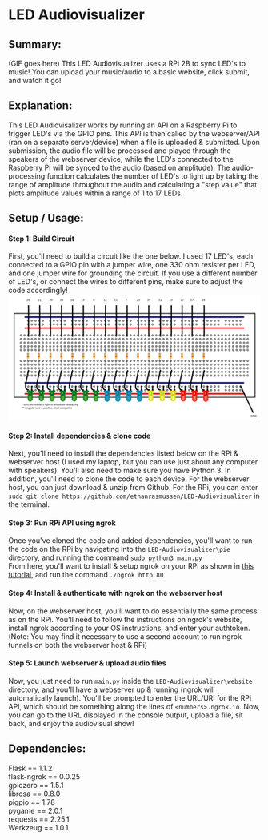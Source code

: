 # LED Audiovisualizer
## Summary:
(GIF goes here)
This LED Audiovisualizer uses a RPi 2B to sync LED's to music! You can upload your music/audio to a basic website, click submit, and watch it go!
## Explanation:
This LED Audiovisalizer works by running an API on a Raspberry Pi to trigger LED's via the GPIO pins. This API is then called by the webserver/API (ran on a separate server/device) when a file is uploaded & submitted. Upon submission, the audio file will be processed and played through the speakers of the webserver device, while the LED's connected to the Raspberry Pi will be synced to the audio (based on amplitude). The audio-processing function calculates the number of LED's to light up by taking the range of amplitude throughout the audio and calculating a "step value" that plots amplitude values within a range of 1 to 17 LEDs.
## Setup / Usage:
#### Step 1: Build Circuit
First, you'll need to build a circuit like the one below. I used 17 LED's, each connected to a GPIO pin with a jumper wire, one 330 ohm resister per LED, and one jumper wire for grounding the circuit. If you use a different number of LED's, or connect the wires to different pins, make sure to adjust the code accordingly!  
![Circuit/LED diagram](https://raw.githubusercontent.com/ethanrasmussen/LED-Audiovisualizer/master/docs/audiovis-circuit-diagram.PNG)
#### Step 2: Install dependencies & clone code
Next, you'll need to install the dependencies listed below on the RPi & webserver host (I used my laptop, but you can use just about any computer with speakers). You'll also need to make sure you have Python 3. In addition, you'll need to clone the code to each device. For the webserver host, you can just download & unzip from Github. For the RPi, you can enter ```sudo git clone https://github.com/ethanrasmussen/LED-Audiovisualizer``` in the terminal.  
#### Step 3: Run RPi API using ngrok
Once you've cloned the code and added dependencies, you'll want to run the code on the RPi by navigating into the ```LED-Audiovisualizer\pie``` directory, and running the command ```sudo python3 main.py```  
From here, you'll want to install & setup ngrok on your RPi as shown in [this tutorial](https://www.dexterindustries.com/howto/access-your-raspberry-pi-from-outside-your-home-or-local-network/), and run the command ```./ngrok http 80```
#### Step 4: Install & authenticate with ngrok on the webserver host
Now, on the webserver host, you'll want to do essentially the same process as on the RPi. You'll need to follow the instructions on ngrok's website, install ngrok according to your OS instructions, and enter your authtoken. (Note: You may find it necessary to use a second account to run ngrok tunnels on both the webserver host & RPi)
#### Step 5: Launch webserver & upload audio files
Now, you just need to run `main.py` inside the `LED-Audiovisualizer\website` directory, and you'll have a webserver up & running (ngrok will automatically launch). You'll be prompted to enter the URL/URI for the RPi API, which should be something along the lines of `<numbers>.ngrok.io`. Now, you can go to the URL displayed in the console output, upload a file, sit back, and enjoy the audiovisual show!
## Dependencies:
Flask == 1.1.2  
flask-ngrok == 0.0.25  
gpiozero == 1.5.1  
librosa == 0.8.0  
pigpio == 1.78  
pygame == 2.0.1  
requests == 2.25.1  
Werkzeug == 1.0.1  